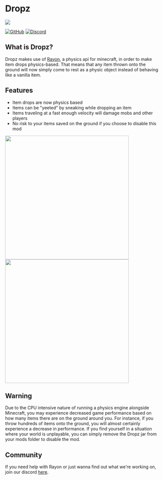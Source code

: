 # Dropz
![](https://github.com/LazuriteMC/Dropz/raw/main/src/main/resources/assets/dropz/icon.png)

[![GitHub](https://img.shields.io/github/license/LazuriteMC/Dropz?color=A31F34&label=License&labelColor=8A8B8C)](https://github.com/LazuriteMC/Dropz/blob/main/LICENSE)
[![Discord](https://img.shields.io/discord/719662192601071747?color=7289DA&label=Discord&labelColor=2C2F33&logo=Discord)](https://discord.gg/NNPPHN7b3P)

## What is Dropz?
Dropz makes use of [Rayon](https://github.com/LazuriteMC/Rayon), a physics api for minecraft, in order to
make item drops physics-based. That means that any item thrown onto the ground will now simply come to rest
as a physic object instead of behaving like a vanilla item.

## Features
* Item drops are now physics based
* Items can be "yeeted" by sneaking while dropping an item
* Items traveling at a fast enough velocity will damage mobs and other players
* No risk to your items saved on the ground if you choose to disable this mod

<img src="https://github.com/LazuriteMC/lazuritemc.github.io/raw/master/gif/yeet.gif" width="400">
<img src="https://github.com/LazuriteMC/lazuritemc.github.io/raw/master/gif/apple_time.gif" width="400">

## Warning
Due to the CPU intensive nature of running a physics engine alongside Minecraft, you may experience decreased
game performance based on how many items there are on the ground around you. For instance, if you throw
hundreds of items onto the ground, you will almost certainly experience a decrease in performance. If you find
yourself in a situation where your world is unplayable, you can simply remove the Dropz jar from your mods
folder to disable the mod.

## Community
If you need help with Rayon or just wanna find out what we're working on, join our discord [here](https://discord.gg/NNPPHN7b3P).